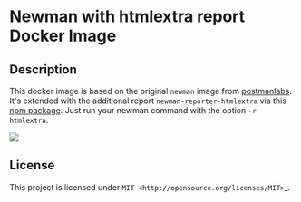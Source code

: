 # Newman with htmlextra report Docker Image

## Description

This docker image is based on the original `newman` image from [postmanlabs](https://github.com/postmanlabs/newman).  
It's extended with the additional report `newman-reporter-htmlextra` via this [npm package](https://www.npmjs.com/package/newman-reporter-htmlextra). Just run your newman command with the option `-r htmlextra`.

[![](https://images.microbadger.com/badges/image/pstauffer/newman-htmlextra.svg)](https://microbadger.com/images/pstauffer/newman-htmlextra)

## License

This project is licensed under `MIT <http://opensource.org/licenses/MIT>`_.